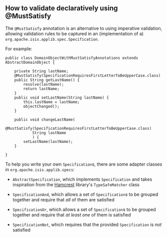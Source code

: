 How to validate declaratively using @MustSatisfy
------------------------------------------------

The `@MustSatisfy` annotation is an alternative to using imperative
validation, allowing validation rules to be captured in an
(implementation of a) `org.apache.isis.applib.spec.Specification`.

For example:

    public class DomainObjectWithMustSatisfyAnnotations extends AbstractDomainObject {

        private String lastName;
        @MustSatisfy(SpecificationRequiresFirstLetterToBeUpperCase.class)
        public String getLastName() {
            resolve(lastName);
            return lastName;
        }
        public void setLastName(String lastName) {
            this.lastName = lastName;
            objectChanged();
        }

        public void changeLastName(
                @MustSatisfy(SpecificationRequiresFirstLetterToBeUpperCase.class)
                String lastName
                ) {
            setLastName(lastName);
        }

    }

To help you write your own `Specification`s, there are some adapter
classes in `org.apache.isis.applib.specs`:

-   `AbstractSpecification`, which implements `Specification` and takes
    inspiration from the [Hamcrest](http://code.google.com/p/hamcrest/)
    library's `TypeSafeMatcher` class

-   `SpecificationAnd`, which allows a set of `Specification`s to be grouped
    together and require that *all* of them are satisfied

-   `SpecificationOr`, which allows a set of `Specification`s to be grouped
    together and require that *at least one* of them is satisfied

-   `SpecificationNot`, which requires that the provided `Specification` is
    *not* satisfied

